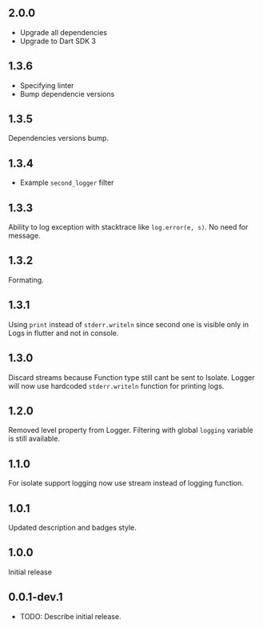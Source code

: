 ## 2.0.0

- Upgrade all dependencies
- Upgrade to Dart SDK 3

## 1.3.6

- Specifying linter
- Bump dependencie versions

## 1.3.5

Dependencies versions bump.

## 1.3.4

- Example `second_logger` filter

## 1.3.3

Ability to log exception with stacktrace like `log.error(e, s)`. No need for message.

## 1.3.2

Formating.

## 1.3.1

Using `print` instead of `stderr.writeln` since second one is visible only in Logs in flutter and not in console.

## 1.3.0

Discard streams because Function type still cant be sent to Isolate.
Logger will now use hardcoded `stderr.writeln` function for printing logs.

## 1.2.0

Removed level property from Logger. Filtering with global `logging` variable is still available.

## 1.1.0

For isolate support logging now use stream instead of logging function.

## 1.0.1

Updated description and badges style.

## 1.0.0

Initial release

## 0.0.1-dev.1

* TODO: Describe initial release.
